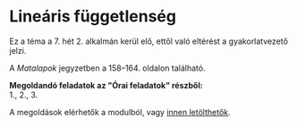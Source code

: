 # Lineáris függetlenség

Ez a téma a 7. hét 2. alkalmán kerül elő, ettől való eltérést a gyakorlatvezető jelzi.

A *Matalapok* jegyzetben a 158–164. oldalon található.

**Megoldandó feladatok az "Órai feladatok" részből:**  
1., 2., 3.

A megoldások elérhetők a modulból, vagy [innen letölthetők](https://canvas.elte.hu/courses/45858/files/3111643/download?wrap=1).
